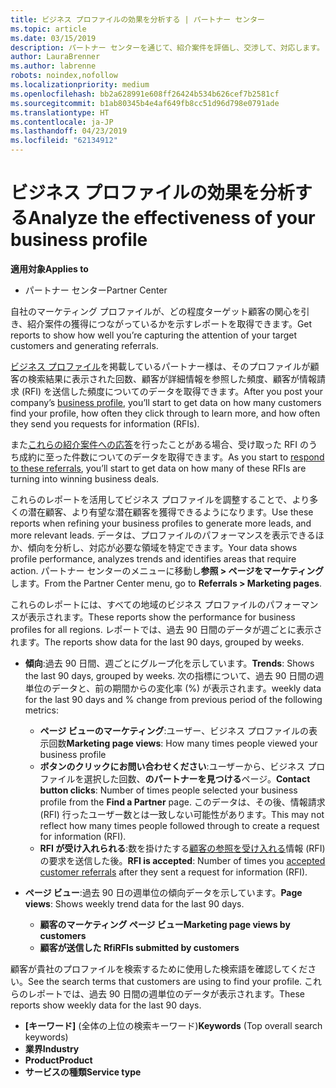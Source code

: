 ```yaml
---
title: ビジネス プロファイルの効果を分析する | パートナー センター
ms.topic: article
ms.date: 03/15/2019
description: パートナー センターを通じて、紹介案件を評価し、交渉して、対応します。
author: LauraBrenner
ms.author: labrenne
robots: noindex,nofollow
ms.localizationpriority: medium
ms.openlocfilehash: bb2a628991e608ff26424b534b626cef7b2581cf
ms.sourcegitcommit: b1ab80345b4e4af649fb8cc51d96d798e0791ade
ms.translationtype: HT
ms.contentlocale: ja-JP
ms.lasthandoff: 04/23/2019
ms.locfileid: "62134912"
---
```

# <a name="analyze-the-effectiveness-of-your-business-profile"></a><span data-ttu-id="9433a-103">ビジネス プロファイルの効果を分析する</span><span class="sxs-lookup"><span data-stu-id="9433a-103">Analyze the effectiveness of your business profile</span></span>
<!-- 
https://go.microsoft.com/fwlink/?linkid=849120
-->

<span data-ttu-id="9433a-104">**適用対象**</span><span class="sxs-lookup"><span data-stu-id="9433a-104">**Applies to**</span></span>

-  <span data-ttu-id="9433a-105">パートナー センター</span><span class="sxs-lookup"><span data-stu-id="9433a-105">Partner Center</span></span>

<span data-ttu-id="9433a-106">自社のマーケティング プロファイルが、どの程度ターゲット顧客の関心を引き、紹介案件の獲得につながっているかを示すレポートを取得できます。</span><span class="sxs-lookup"><span data-stu-id="9433a-106">Get reports to show how well you’re capturing the attention of your target customers and generating referrals.</span></span>

<span data-ttu-id="9433a-107">[ビジネス プロファイル](create-a-marketing-profile.md)を掲載しているパートナー様は、そのプロファイルが顧客の検索結果に表示された回数、顧客が詳細情報を参照した頻度、顧客が情報請求 (RFI) を送信した頻度についてのデータを取得できます。</span><span class="sxs-lookup"><span data-stu-id="9433a-107">After you post your company’s [business profile](create-a-marketing-profile.md), you’ll start to get data on how many customers find your profile, how often they click through to learn more, and how often they send you requests for information (RFIs).</span></span> 

<span data-ttu-id="9433a-108">また[これらの紹介案件への応答](responding-to-referrals.md)を行ったことがある場合、受け取った RFI のうち成約に至った件数についてのデータを取得できます。</span><span class="sxs-lookup"><span data-stu-id="9433a-108">As you start to [respond to these referrals](responding-to-referrals.md), you’ll start to get data on how many of these RFIs are turning into winning business deals.</span></span>

<span data-ttu-id="9433a-109">これらのレポートを活用してビジネス プロファイルを調整することで、より多くの潜在顧客、より有望な潜在顧客を獲得できるようになります。</span><span class="sxs-lookup"><span data-stu-id="9433a-109">Use these reports when refining your business profiles to generate more leads, and more relevant leads.</span></span> <span data-ttu-id="9433a-110">データは、プロファイルのパフォーマンスを表示できるほか、傾向を分析し、対応が必要な領域を特定できます。</span><span class="sxs-lookup"><span data-stu-id="9433a-110">Your data shows profile performance, analyzes trends and identifies areas that require action.</span></span> <span data-ttu-id="9433a-111">パートナー センターのメニューに移動し**参照 > ページをマーケティング**します。</span><span class="sxs-lookup"><span data-stu-id="9433a-111">From the Partner Center menu, go to **Referrals > Marketing pages**.</span></span>

<span data-ttu-id="9433a-112">これらのレポートには、すべての地域のビジネス プロファイルのパフォーマンスが表示されます。</span><span class="sxs-lookup"><span data-stu-id="9433a-112">These reports show the performance for business profiles for all regions.</span></span> <span data-ttu-id="9433a-113">レポートでは、過去 90 日間のデータが週ごとに表示されます。</span><span class="sxs-lookup"><span data-stu-id="9433a-113">The reports show data for the last 90 days, grouped by weeks.</span></span>

*  <span data-ttu-id="9433a-114">**傾向**:過去 90 日間、週ごとにグループ化を示しています。</span><span class="sxs-lookup"><span data-stu-id="9433a-114">**Trends**: Shows the last 90 days, grouped by weeks.</span></span> <span data-ttu-id="9433a-115">次の指標について、過去 90 日間の週単位のデータと、前の期間からの変化率 (%) が表示されます。</span><span class="sxs-lookup"><span data-stu-id="9433a-115">weekly data for the last 90 days and % change from previous period of the following metrics:</span></span>

   * <span data-ttu-id="9433a-116">**ページ ビューのマーケティング**:ユーザー、ビジネス プロファイルの表示回数</span><span class="sxs-lookup"><span data-stu-id="9433a-116">**Marketing page views**: How many times people viewed your business profile</span></span>
   * <span data-ttu-id="9433a-117">**ボタンのクリックにお問い合わせください**:ユーザーから、ビジネス プロファイルを選択した回数、**のパートナーを見つける**ページ。</span><span class="sxs-lookup"><span data-stu-id="9433a-117">**Contact button clicks**: Number of times people selected your business profile from the **Find a Partner** page.</span></span> <span data-ttu-id="9433a-118">このデータは、その後、情報請求 (RFI) 行ったユーザー数とは一致しない可能性があります。</span><span class="sxs-lookup"><span data-stu-id="9433a-118">This may not reflect how many times people followed through to create a request for information (RFI).</span></span>
   * <span data-ttu-id="9433a-119">**RFI が受け入れられる**:数を掛けたする[顧客の参照を受け入れる](responding-to-referrals.md)情報 (RFI) の要求を送信した後。</span><span class="sxs-lookup"><span data-stu-id="9433a-119">**RFI is accepted**: Number of times you [accepted customer referrals](responding-to-referrals.md) after they sent a request for information (RFI).</span></span>


*  <span data-ttu-id="9433a-120">**ページ ビュー**:過去 90 日の週単位の傾向データを示しています。</span><span class="sxs-lookup"><span data-stu-id="9433a-120">**Page views**: Shows weekly trend data for the last 90 days.</span></span>
   *  <span data-ttu-id="9433a-121">**顧客のマーケティング ページ ビュー**</span><span class="sxs-lookup"><span data-stu-id="9433a-121">**Marketing page views by customers**</span></span>
   *  <span data-ttu-id="9433a-122">**顧客が送信した Rfi**</span><span class="sxs-lookup"><span data-stu-id="9433a-122">**RFIs submitted by customers**</span></span>

<span data-ttu-id="9433a-123">顧客が貴社のプロファイルを検索するために使用した検索語を確認してください。</span><span class="sxs-lookup"><span data-stu-id="9433a-123">See the search terms that customers are using to find your profile.</span></span> <span data-ttu-id="9433a-124">これらのレポートでは、過去 90 日間の週単位のデータが表示されます。</span><span class="sxs-lookup"><span data-stu-id="9433a-124">These reports show weekly data for the last 90 days.</span></span>

*  <span data-ttu-id="9433a-125">**[キーワード]** (全体の上位の検索キーワード)</span><span class="sxs-lookup"><span data-stu-id="9433a-125">**Keywords** (Top overall search keywords)</span></span> 
*  <span data-ttu-id="9433a-126">**業界**</span><span class="sxs-lookup"><span data-stu-id="9433a-126">**Industry**</span></span>
*  <span data-ttu-id="9433a-127">**Product**</span><span class="sxs-lookup"><span data-stu-id="9433a-127">**Product**</span></span>
*  <span data-ttu-id="9433a-128">**サービスの種類**</span><span class="sxs-lookup"><span data-stu-id="9433a-128">**Service type**</span></span>

